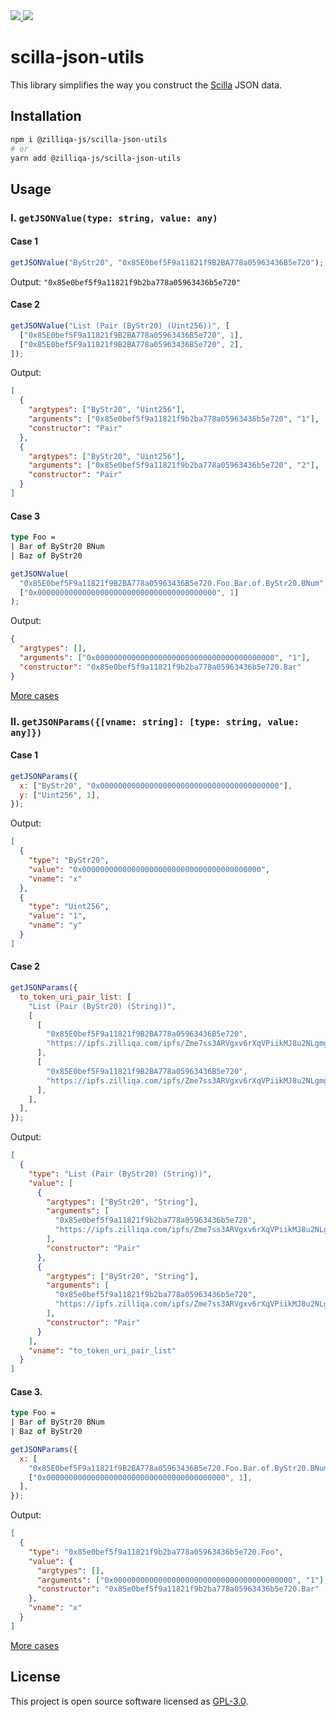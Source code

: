 <div>
    <a href="https://app.travis-ci.com/Zilliqa/scilla-json-utils" target="_blank">
    <img src="https://app.travis-ci.com/Zilliqa/scilla-json-utils.svg?token=6BrmjBEqdaGp73khUJCz&branch=main" />
    </a>
    <a href="https://github.com/zilliqa/dev-wallet/blob/master/LICENSE" target="_blank">
    <img src="https://img.shields.io/badge/License-GPLv3-blue.svg" />
    </a>
</div>

# scilla-json-utils

This library simplifies the way you construct the [Scilla](https://scilla.readthedocs.io/en/latest) JSON data.

## Installation

```sh
npm i @zilliqa-js/scilla-json-utils
# or
yarn add @zilliqa-js/scilla-json-utils
```

## Usage

### I. `getJSONValue(type: string, value: any)`

#### Case 1

```js
getJSONValue("ByStr20", "0x85E0bef5F9a11821f9B2BA778a05963436B5e720");
```

Output: `"0x85e0bef5f9a11821f9b2ba778a05963436b5e720"`

#### Case 2

```js
getJSONValue("List (Pair (ByStr20) (Uint256))", [
  ["0x85E0bef5F9a11821f9B2BA778a05963436B5e720", 1],
  ["0x85E0bef5F9a11821f9B2BA778a05963436B5e720", 2],
]);
```

Output:

```json
[
  {
    "argtypes": ["ByStr20", "Uint256"],
    "arguments": ["0x85e0bef5f9a11821f9b2ba778a05963436b5e720", "1"],
    "constructor": "Pair"
  },
  {
    "argtypes": ["ByStr20", "Uint256"],
    "arguments": ["0x85e0bef5f9a11821f9b2ba778a05963436b5e720", "2"],
    "constructor": "Pair"
  }
]
```

#### Case 3

```ocaml
type Foo =
| Bar of ByStr20 BNum
| Baz of ByStr20
```

```js
getJSONValue(
  "0x85E0bef5F9a11821f9B2BA778a05963436B5e720.Foo.Bar.of.ByStr20.BNum",
  ["0x0000000000000000000000000000000000000000", 1]
);
```

Output:

```json
{
  "argtypes": [],
  "arguments": ["0x0000000000000000000000000000000000000000", "1"],
  "constructor": "0x85e0bef5f9a11821f9b2ba778a05963436b5e720.Bar"
}
```

[More cases](src/index.test.ts)

### II. `getJSONParams({[vname: string]: [type: string, value: any]})`

#### Case 1

```js
getJSONParams({
  x: ["ByStr20", "0x0000000000000000000000000000000000000000"],
  y: ["Uint256", 1],
});
```

Output:

```json
[
  {
    "type": "ByStr20",
    "value": "0x0000000000000000000000000000000000000000",
    "vname": "x"
  },
  {
    "type": "Uint256",
    "value": "1",
    "vname": "y"
  }
]
```

#### Case 2

```js
getJSONParams({
  to_token_uri_pair_list: [
    "List (Pair (ByStr20) (String))",
    [
      [
        "0x85E0bef5F9a11821f9B2BA778a05963436B5e720",
        "https://ipfs.zilliqa.com/ipfs/Zme7ss3ARVgxv6rXqVPiikMJ8u2NLgmgszg13pY0000ZIL0",
      ],
      [
        "0x85E0bef5F9a11821f9B2BA778a05963436B5e720",
        "https://ipfs.zilliqa.com/ipfs/Zme7ss3ARVgxv6rXqVPiikMJ8u2NLgmgszg13pY0000ZIL1",
      ],
    ],
  ],
});
```

Output:

```json
[
  {
    "type": "List (Pair (ByStr20) (String))",
    "value": [
      {
        "argtypes": ["ByStr20", "String"],
        "arguments": [
          "0x85e0bef5f9a11821f9b2ba778a05963436b5e720",
          "https://ipfs.zilliqa.com/ipfs/Zme7ss3ARVgxv6rXqVPiikMJ8u2NLgmgszg13pY0000ZIL0"
        ],
        "constructor": "Pair"
      },
      {
        "argtypes": ["ByStr20", "String"],
        "arguments": [
          "0x85e0bef5f9a11821f9b2ba778a05963436b5e720",
          "https://ipfs.zilliqa.com/ipfs/Zme7ss3ARVgxv6rXqVPiikMJ8u2NLgmgszg13pY0000ZIL1"
        ],
        "constructor": "Pair"
      }
    ],
    "vname": "to_token_uri_pair_list"
  }
]
```

#### Case 3.

```ocaml
type Foo =
| Bar of ByStr20 BNum
| Baz of ByStr20
```

```js
getJSONParams({
  x: [
    "0x85E0bef5F9a11821f9B2BA778a05963436B5e720.Foo.Bar.of.ByStr20.BNum",
    ["0x0000000000000000000000000000000000000000", 1],
  ],
});
```

Output:

```json
[
  {
    "type": "0x85e0bef5f9a11821f9b2ba778a05963436b5e720.Foo",
    "value": {
      "argtypes": [],
      "arguments": ["0x0000000000000000000000000000000000000000", "1"],
      "constructor": "0x85e0bef5f9a11821f9b2ba778a05963436b5e720.Bar"
    },
    "vname": "x"
  }
]
```

[More cases](src/index.test.ts)

## License

This project is open source software licensed as [GPL-3.0](./LICENSE).
